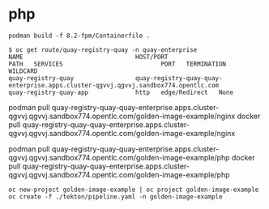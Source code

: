 # php

```
podman build -f 8.2-fpm/Containerfile .
```

```
$ oc get route/quay-registry-quay -n quay-enterprise
NAME                               HOST/PORT                                                                                          PATH   SERVICES                           PORT   TERMINATION     WILDCARD
quay-registry-quay                 quay-registry-quay-quay-enterprise.apps.cluster-qgvvj.qgvvj.sandbox774.opentlc.com                        quay-registry-quay-app             http   edge/Redirect   None
```
podman pull quay-registry-quay-quay-enterprise.apps.cluster-qgvvj.qgvvj.sandbox774.opentlc.com/golden-image-example/nginx
docker pull quay-registry-quay-quay-enterprise.apps.cluster-qgvvj.qgvvj.sandbox774.opentlc.com/golden-image-example/nginx

podman pull quay-registry-quay-quay-enterprise.apps.cluster-qgvvj.qgvvj.sandbox774.opentlc.com/golden-image-example/php
docker pull quay-registry-quay-quay-enterprise.apps.cluster-qgvvj.qgvvj.sandbox774.opentlc.com/golden-image-example/php

```
oc new-project golden-image-example | oc project golden-image-example
oc create -f ./tekton/pipeline.yaml -n golden-image-example
```